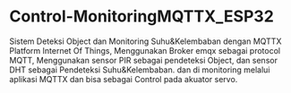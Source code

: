 # Control-MonitoringMQTTX_ESP32
Sistem Deteksi Object dan Monitoring Suhu&Kelembaban dengan MQTTX Platform Internet Of Things, Menggunakan Broker emqx sebagai protocol MQTT, Menggunakan sensor PIR sebagai pendeteksi Object, dan sensor DHT sebagai Pendeteksi Suhu&Kelembaban. dan di monitoring melalui aplikasi MQTTX dan bisa sebagai Control pada akuator servo.   
